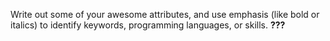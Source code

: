 Write out some of your awesome attributes, and use emphasis (like bold or italics) to identify keywords, programming languages, or skills. 
**???**

